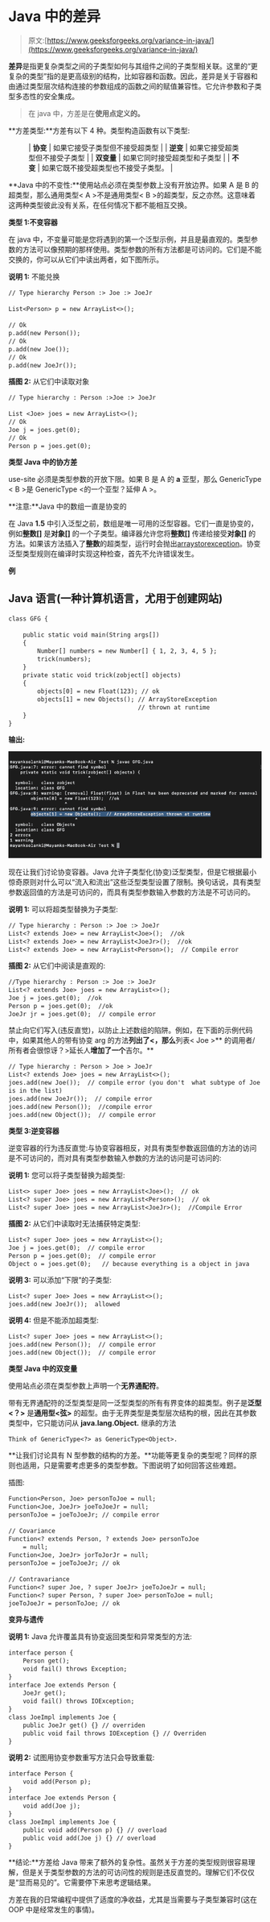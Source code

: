 # Java 中的差异

> 原文:[https://www.geeksforgeeks.org/variance-in-java/](https://www.geeksforgeeks.org/variance-in-java/)

**差异**是指更复杂类型之间的子类型如何与其组件之间的子类型相关联。这里的“更复杂的类型”指的是更高级别的结构，比如容器和函数。因此，差异是关于容器和由通过类型层次结构连接的参数组成的函数之间的赋值兼容性。它允许参数和子类型多态性的安全集成。

> 在 java 中，方差是在**使用点定义的。**

**方差类型:**方差有以下 4 种。类型构造函数有以下类型:

<figure class="table">

| **协变** | 如果它接受子类型但不接受超类型 |
| **逆变** | 如果它接受超类型但不接受子类型 |
| **双变量** | 如果它同时接受超类型和子类型 |
| **不变** | 如果它既不接受超类型也不接受子类型。 |

</figure>

**Java 中的不变性:**使用站点必须在类型参数上没有开放边界。如果 A 是 B 的超类型，那么通用类型< A >不是通用类型< B >的超类型，反之亦然。这意味着这两种类型彼此没有关系，在任何情况下都不能相互交换。

**类型 1:不变容器**

在 java 中，不变量可能是您将遇到的第一个泛型示例，并且是最直观的。类型参数的方法可以像预期的那样使用。类型参数的所有方法都是可访问的。它们是不能交换的，你可以从它们中读出两者，如下图所示。

**说明 1:** 不能兑换

```
// Type hierarchy Person :> Joe :> JoeJr

List<Person> p = new ArrayList<>();

// Ok
p.add(new Person()); 
// Ok 
p.add(new Joe());   
// Ok
p.add(new JoeJr());    
```

**插图 2:** 从它们中读取对象

```
// Type hierarchy : Person :>Joe :> JoeJr

List <Joe> joes = new ArrayList<>();
// Ok
Joe j = joes.get(0);  
// Ok
Person p = joes.get(0);  
```

**类型 Java 中的协方差**

use-site 必须是类型参数的开放下限。如果 B 是 A 的 **a** 亚型，那么 GenericType < B >是 GenericType <的一个亚型？延伸 A >。

**注意:**Java 中的数组一直是协变的

在 Java **1.5** 中引入泛型之前，数组是唯一可用的泛型容器。它们一直是协变的，例如**整数[]** 是**对象[]** 的一个子类型。编译器允许您将**整数[]** 传递给接受**对象[]** 的方法。如果该方法插入了**整数**的超类型，运行时会抛出[arraystorexception](https://www.geeksforgeeks.org/arraystoreexception-in-java/)。协变泛型类型规则在编译时实现这种检查，首先不允许错误发生。

**例**

## Java 语言(一种计算机语言，尤用于创建网站)

```
class GFG {

    public static void main(String args[])
    {
        Number[] numbers = new Number[] { 1, 2, 3, 4, 5 };
        trick(numbers);
    }
    private static void trick(zobject[] objects)
    {
        objects[0] = new Float(123); // ok
        objects[1] = new Objects(); // ArrayStoreException
                                    // thrown at runtime
    }
}
```

**输出:**

![](img/5441650a658e0e9ce652dfb549a050e6.png)

现在让我们讨论协变容器。Java 允许子类型化(协变)泛型类型，但是它根据最小惊奇原则对什么可以“流入和流出”这些泛型类型设置了限制。换句话说，具有类型参数返回值的方法是可访问的，而具有类型参数输入参数的方法是不可访问的。

**说明 1:** 可以将超类型替换为子类型:

```
// Type hierarchy : Person :> Joe :> JoeJr
List<? extends Joe> = new ArrayList<Joe>();  //ok
List<? extends Joe> = new ArrayList<JoeJr>();  //ok
List<? extends Joe> = new ArrayList<Person>();  // Compile error
```

**插图 2:** 从它们中阅读是直观的:

```
//Type hierarchy : Person :> Joe :> JoeJr
List<? extends Joe> joes = new ArrayList<>();
Joe j = joes.get(0);  //ok
Person p = joes.get(0);  //ok
JoeJr jr = joes.get(0);  // compile error
```

禁止向它们写入(违反直觉)，以防止上述数组的陷阱。例如，在下面的示例代码中，如果其他人的带有协变 arg 的方法**列出了<，那么**列表< Joe >** 的调用者/所有者会很惊讶？>延长人**增加了一个**吉尔。**

```
// Type hierarchy : Person > Joe > JoeJr
List<? extends Joe> joes = new ArrayList<>();
joes.add(new Joe());  // compile error (you don't  what subtype of Joe is in the list)
joes.add(new JoeJr());  // compile error
joes.add(new Person());  //compile error
joes.add(new Object());  // compile error
```

**类型 3:逆变容器**

逆变容器的行为违反直觉:与协变容器相反，对具有类型参数返回值的方法的访问是不可访问的，而对具有类型参数输入参数的方法的访问是可访问的:

**说明 1:** 您可以将子类型替换为超类型:

```
List<> super Joe> joes = new ArrayList<Joe>();  // ok
List<? super Joe> joes = new ArrayList<Person>();  // ok
List<? super Joe> joes = new ArrayList<JoeJr>();  //Compile Error
```

**插图 2:** 从它们中读取时无法捕获特定类型:

```
List<? super Joe> joes = new ArrayList<>();
Joe j = joes.get(0);  // compile error
Person p = joes.get(0);  // compile error
Object o = joes.get(0);   // because everything is a object in java
```

**说明 3:** 可以添加“下限”的子类型:

```
List<? super Joe> Joes = new ArrayList<>();
joes.add(new JoeJr());  allowed
```

**说明 4:** 但是不能添加超类型:

```
List<? super Joe> joes = new ArrayList<>();
joes.add(new Person());  // compile error
joes.add(new Object());  // compile error
```

**类型 Java 中的双变量**

使用站点必须在类型参数上声明一个**无界通配符**。

带有无界通配符的泛型类型是同一泛型类型的所有有界变体的超类型。例子是**泛型<？>** 是**通用型<弦>** 的超型。由于无界类型是类型层次结构的根，因此在其参数类型中，它只能访问从 **java.lang.Object.** 继承的方法

```
Think of GenericType<?> as GenericType<Object>.
```

**让我们讨论具有 N 型参数的结构的方差。**功能等更复杂的类型呢？同样的原则也适用，只是需要考虑更多的类型参数。下图说明了如何回答这些难题。

插图:

```
Function<Person, Joe> personToJoe = null;
Function<Joe, JoeJr> joeToJoeJr = null;
personToJoe = joeToJoeJr; // compile error

// Covariance
Function<? extends Person, ? extends Joe> personToJoe
    = null;
Function<Joe, JoeJr> jorToJorJr = null;
personToJoe = joeToJoeJr; // ok

// Contravariance
Function<? super Joe, ? super JoeJr> joeToJoeJr = null;
Function<? super Person, ? super Joe> personToJoe = null;
joeToJoeJr = personToJoe; // ok
```

**变异与遗传**

**说明 1:** Java 允许覆盖具有协变返回类型和异常类型的方法:

```
interface person {
    Person get();
    void fail() throws Exception;
}
interface Joe extends Person {
    JoeJr get();
    void fail() throws IOException;
}
class JoeImpl implements Joe {
    public JoeJr get() {} // overriden
    public void fail throws IOException {} // Overriden
}
```

**说明 2:** 试图用协变参数重写方法只会导致重载:

```
interface Person {
    void add(Person p);
}
interface Joe extends Person {
    void add(Joe j);
}
class JoeImpl implements Joe {
    public void add(Person p) {} // overload
    public void add(Joe j) {} // overload
}
```

**结论:**方差给 Java 带来了额外的复杂性。虽然关于方差的类型规则很容易理解，但是关于类型参数的方法的可访问性的规则是违反直觉的。理解它们不仅仅是“显而易见的”。它需要停下来思考逻辑结果。

方差在我的日常编程中提供了适度的净收益，尤其是当需要与子类型兼容时(这在 OOP 中是经常发生的事情)。